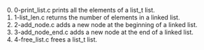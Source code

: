 0. 0-print_list.c prints all the elements of a list_t list.
1. 1-list_len.c returns the number of elements in a linked list.
2. 2-add_node.c adds a new node at the beginning of a linked list.
3. 3-add_node_end.c adds a new node at the end of a linked list.
4. 4-free_list.c frees a list_t list.
